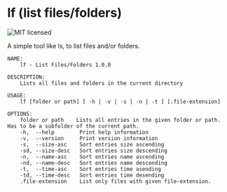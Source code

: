 # lf (list files/folders)

![MIT licensed][license-image]

[license-image]: https://img.shields.io/github/license/workingj/dh.svg

A simple tool like ls, to list files and/or folders.

```text
NAME:
    lf - List Files/Folders 1.0.0

DESCRIPTION:
    Lists all files and folders in the current directory

USAGE:
    lf [folder or path] [ -h | -v | -s | -n | -t ] [.file-extension]

OPTIONS:
    folder or path    Lists all entries in the given folder or path. Has to be a subfolder of the current path.
    -h,  --help        Print help information
    -v,  --version     Print version information
    -s,  --size-asc    Sort entries size ascending
    -sd, --size-desc   Sort entries size descending
    -n,  --name-asc    Sort entries name ascending
    -nd, --name-desc   Sort entries name descending
    -t,  --time-asc    Sort entries time asending
    -td, --time-desc   Sort entries time desending
    .file-extension    List only files with given file-extension.
```

